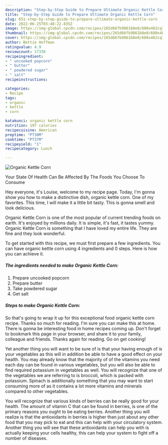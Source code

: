 ```yaml
---
description: "Step-by-Step Guide to Prepare Ultimate Organic Kettle Corn"
title: "Step-by-Step Guide to Prepare Ultimate Organic Kettle Corn"
slug: 651-step-by-step-guide-to-prepare-ultimate-organic-kettle-corn
date: 2022-06-25T03:48:22.835Z
image: https://img-global.cpcdn.com/recipes/265d66fb9861b8e0/680x482cq70/organic-kettle-corn-recipe-main-photo.jpg
thumbnail: https://img-global.cpcdn.com/recipes/265d66fb9861b8e0/680x482cq70/organic-kettle-corn-recipe-main-photo.jpg
cover: https://img-global.cpcdn.com/recipes/265d66fb9861b8e0/680x482cq70/organic-kettle-corn-recipe-main-photo.jpg
author: Bettie Hoffman
ratingvalue: 4.9
reviewcount: 17338
recipeingredient:
- " uncooked popcorn"
- " butter"
- " powdered sugar"
- " salt"
recipeinstructions:

categories:
- Recipe
tags:
- organic
- kettle
- corn

katakunci: organic kettle corn 
nutrition: 197 calories
recipecuisine: American
preptime: "PT30M"
cooktime: "PT37M"
recipeyield: "1"
recipecategory: Lunch

---
```



![Organic Kettle Corn](https://img-global.cpcdn.com/recipes/265d66fb9861b8e0/680x482cq70/organic-kettle-corn-recipe-main-photo.jpg)

Your State Of Health Can Be Affected By The Foods You Choose To Consume

Hey everyone, it's Louise, welcome to my recipe page. Today, I'm gonna show you how to make a distinctive dish, organic kettle corn. One of my favorites. This time, I will make it a little bit tasty. This is gonna smell and look delicious.

Organic Kettle Corn is one of the most popular of current trending foods on earth. It's enjoyed by millions daily. It is simple, it's fast, it tastes yummy. Organic Kettle Corn is something that I have loved my entire life. They are fine and they look wonderful.




To get started with this recipe, we must first prepare a few ingredients. You can have organic kettle corn using 4 ingredients and 0 steps. Here is how you can achieve it.

<!--inarticleads1-->

##### The ingredients needed to make Organic Kettle Corn:

1. Prepare  uncooked popcorn
1. Prepare  butter
1. Take  powdered sugar
1. Get  salt




<!--inarticleads2-->

##### Steps to make Organic Kettle Corn:





So that's going to wrap it up for this exceptional food organic kettle corn recipe. Thanks so much for reading. I'm sure you can make this at home. There is gonna be interesting food in home recipes coming up. Don't forget to bookmark this page in your browser, and share it to your family, colleague and friends. Thanks again for reading. Go on get cooking!

Yet another thing you will want to be sure of is that your having enough of is your vegetables as this will in addition be able to have a good effect on your health. You may already know that the majority of of the vitamins you need each day can be found in various vegetables, but you will also be able to find required potassium in vegetables as well. You will recognize that one of the vegetables we are referring to is broccoli, which is packed with potassium. Spinach is additionally something that you may want to start consuming more of as it contains a lot more vitamins and minerals compared to other vegetables.

You will recognize that various kinds of berries can be really good for your health. The amount of vitamin C that can be found in berries, is one of the primary reasons you ought to be eating berries. Another thing you will realize is that the antioxidants in berries is higher than just about any other food that you may pick to eat and this can help with your circulatory system. Another thing you will see that these antioxidants can help you with is actually keeping your cells healthy, this can help your system to fight off a number of diseases.
